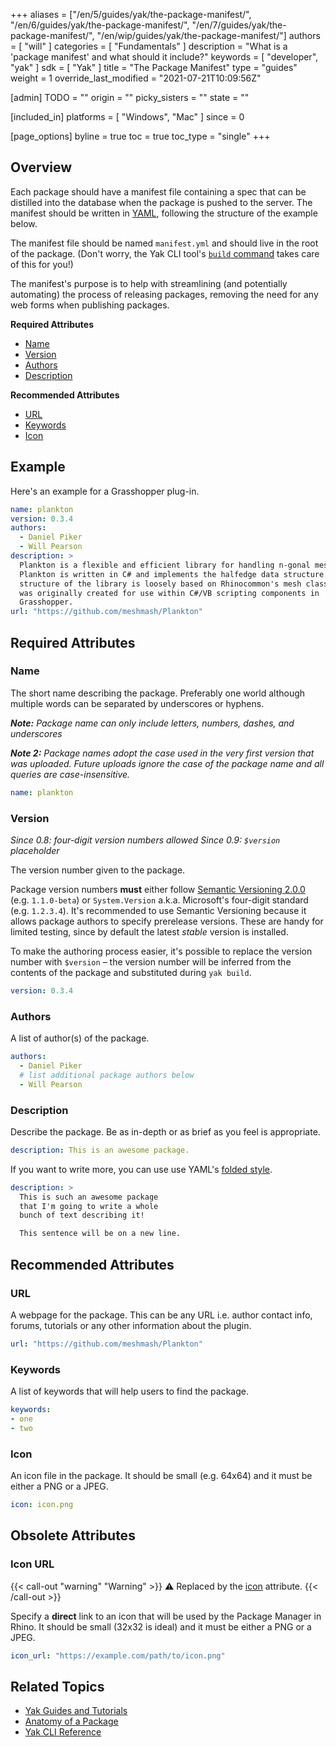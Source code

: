 +++
aliases = ["/en/5/guides/yak/the-package-manifest/", "/en/6/guides/yak/the-package-manifest/", "/en/7/guides/yak/the-package-manifest/", "/en/wip/guides/yak/the-package-manifest/"]
authors = [ "will" ]
categories = [ "Fundamentals" ]
description = "What is a 'package manifest' and what should it include?"
keywords = [ "developer", "yak" ]
sdk = [ "Yak" ]
title = "The Package Manifest"
type = "guides"
weight = 1
override_last_modified = "2021-07-21T10:09:56Z"

[admin]
TODO = ""
origin = ""
picky_sisters = ""
state = ""

[included_in]
platforms = [ "Windows", "Mac" ]
since = 0

[page_options]
byline = true
toc = true
toc_type = "single"
+++

## Overview

Each package should have a manifest file containing a spec that can be distilled into the database when the package is pushed to the server. The manifest should be written in [YAML](http://www.yaml.org), following the structure of the example below.

The manifest file should be named `manifest.yml` and should live in the root of the package. (Don't worry, the Yak CLI tool's [`build` command](/guides/yak/yak-cli-reference#build) takes care of this for you!)

The manifest's purpose is to help with streamlining (and potentially automating) the process of releasing packages, removing the need for any web forms when publishing packages.

**Required Attributes**
 - [Name](#name)
 - [Version](#version)
 - [Authors](#authors)
 - [Description](#description)

**Recommended Attributes**
 <!-- - [`license`](#license) -->
 - [URL](#url)
 - [Keywords](#keywords)
 - [Icon](#icon)

<!-- ### Optional Attributes
 - [`dependencies`](#dependencies) -->

## Example

Here's an example for a Grasshopper plug-in.

```yaml
name: plankton
version: 0.3.4
authors:
  - Daniel Piker
  - Will Pearson
description: >
  Plankton is a flexible and efficient library for handling n-gonal meshes.
  Plankton is written in C# and implements the halfedge data structure. The
  structure of the library is loosely based on Rhinocommon's mesh classes and
  was originally created for use within C#/VB scripting components in
  Grasshopper.
url: "https://github.com/meshmash/Plankton"
```

## Required Attributes

### Name

The short name describing the package. Preferably one world although multiple words can be separated by underscores or hyphens.

_**Note:** Package name can only include letters, numbers, dashes, and underscores_

_**Note 2:** Package names adopt the case used in the very first version that was uploaded. Future uploads ignore the case of the package name and all queries are case-insensitive._

```yaml
name: plankton
```

### Version

_Since 0.8: four-digit version numbers allowed_
_Since 0.9: `$version` placeholder_

The version number given to the package.

Package version numbers **must** either follow [Semantic Versioning 2.0.0](http://semver.org/spec/v2.0.0.html) (e.g. `1.1.0-beta`) or `System.Version` a.k.a. Microsoft's four-digit standard (e.g. `1.2.3.4`). It's recommended to use Semantic Versioning because it allows package authors to specify prerelease versions. These are handy for limited testing, since by default the latest _stable_ version is installed.

To make the authoring process easier, it's possible to replace the version number with `$version` – the version number will be inferred from the contents of the package and substituted during `yak build`.

```yaml
version: 0.3.4
```

### Authors

A list of author(s) of the package.

```yaml
authors:
  - Daniel Piker
  # list additional package authors below
  - Will Pearson
```

### Description

Describe the package. Be as in-depth or as brief as you feel is appropriate.

```yaml
description: This is an awesome package.
```

If you want to write more, you can use use YAML's [folded style](http://www.yaml.org/spec/1.2/spec.html#id2796251).

```yaml
description: >
  This is such an awesome package
  that I'm going to write a whole
  bunch of text describing it!

  This sentence will be on a new line.
```

<!-- Or, if you want to preserve newlines, use the [literal style](https://yaml.org/spec/1.2-old/spec.html#id2795688)

```yaml
description: |
  This is the first line of the description.
  This sentence is (and will be) on a new line!
``` -->


## Recommended Attributes

<!-- ### License

The license for this package. This should be no more than 64 characters and should be one of the standard [SPDX identifiers](spdx.org/licenses/).

```yaml
license: MIT
```

If the intention is to make the package open source then ideally you should pick one that is [OSI (Open Source Initiative)](opensource.org/licenses/alphabetical) approved. The most commonly used OSI approved licenses are BSD-3-Clause and MIT. GitHub also provides a license picker at http://choosealicense.com.

This should just be the name of your license. The full text of the license should be included in the package as `LICENSE[.ext]` (at the top level) when you build it.

You should specify a license for your package so that people know how they are permitted to use it, and any restrictions you're placing on it. Not specifying a license means all rights are reserved; others have no rights to use the code for any purpose. -->

### URL

A webpage for the package. This can be any URL i.e. author contact info, forums, tutorials or any other information about the plugin.

<!-- NOTE: I'm thinking that, where this is a github repository, there is the possibility to build direct from HEAD. -->

```yaml
url: "https://github.com/meshmash/Plankton"
```

### Keywords

A list of keywords that will help users to find the package.

```yaml
keywords:
- one
- two
```

### Icon

An icon file in the package. It should be small (e.g. 64x64) and it must be either a PNG or a JPEG.

```yaml
icon: icon.png
```


<!-- ## Optional Attributes -->

<!-- ### Dependencies

A list of packages upon which this package depends. Can also include optional version specifications, again adhering to Semantic Versioning.

_Not currently used, however the server is capable of storing dependencies so this needs hooking up!_

```yaml
dependencies:
  - name: plankton
    spec: "< 0.4.0, >= 0.3.0"
  - name: package_without_spec
​``` -->


<!--## Alternative (JSON)

​```json
{
  "name": "plankton",
  "version": "0.3.4",
  "author": [
    "Daniel Piker",
    "Will Pearson"
  ],
  "dependencies": [

  ],
  "description": "Plankton is a flexible and efficient library for handling n-gonal meshes. Plankton is written in C# and implements the halfedge data structure. The structure of the library is loosely based on Rhinocommon's mesh classes and was originally created for use within C#/VB scripting components in Grasshopper.",
  "license": "LGPL-3",
  "url": "https://github.com/meshmash/Plankton",
  "type": "gh-plugin"
}
``` -->

## Obsolete Attributes

### Icon URL

{{< call-out "warning" "Warning" >}}
⚠️ Replaced by the <a href="#icon" class="alert-link">icon</a> attribute.
{{< /call-out >}}

Specify a **direct** link to an icon that will be used by the Package Manager in Rhino. It should be small (32x32 is ideal) and it must be either a PNG or a JPEG.

```yaml
icon_url: "https://example.com/path/to/icon.png"
```

## Related Topics

- [Yak Guides and Tutorials](/guides/yak/)
- [Anatomy of a Package](/guides/yak/the-anatomy-of-a-package/)
- [Yak CLI Reference](/guides/yak/yak-cli-reference)


